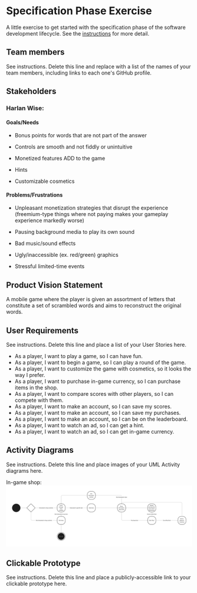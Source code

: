 # Specification Phase Exercise

A little exercise to get started with the specification phase of the software development lifecycle. See the [instructions](instructions.md) for more detail.

## Team members

See instructions. Delete this line and replace with a list of the names of your team members, including links to each one's GitHub profile.

## Stakeholders

### Harlan Wise:

#### Goals/Needs

* Bonus points for words that are not part of the answer

* Controls are smooth and not fiddly or unintuitive

* Monetized features ADD to the game

* Hints

* Customizable cosmetics

#### Problems/Frustrations

* Unpleasant monetization strategies that disrupt the experience (freemium-type things where not paying makes your gameplay experience markedly worse)

* Pausing background media to play its own sound

* Bad music/sound effects

* Ugly/inaccessible (ex. red/green) graphics

* Stressful limited-time events

## Product Vision Statement

A mobile game where the player is given an assortment of letters that constitute a set of scrambled words and aims to reconstruct the original words.

## User Requirements

See instructions. Delete this line and place a list of your User Stories here.

* As a player, I want to play a game, so I can have fun.
* As a player, I want to begin a game, so I can play a round of the game.
* As a player, I want to customize the game with cosmetics, so it looks the way I prefer.
* As a player, I want to purchase in-game currency, so I can purchase items in the shop.
* As a player, I want to compare scores with other players, so I can compete with them.
* As a player, I want to make an account, so I can save my scores.
* As a player, I want to make an account, so I can save my purchases.
* As a player, I want to make an account, so I can be on the leaderboard.
* As a player, I want to watch an ad, so I can get a hint.
* As a player, I want to watch an ad, so I can get in-game currency.


## Activity Diagrams

See instructions. Delete this line and place images of your UML Activity diagrams here.

In-game shop:
![Shop activity diagram](/SWE%20Project%201%20shop%20activity%20diagram.png)

## Clickable Prototype

See instructions. Delete this line and place a publicly-accessible link to your clickable prototype here.
